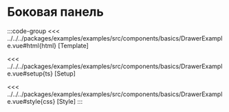 # Боковая панель

<script lang="ts" setup>
import MapComponent from 'examples/src/components/basics/DrawerExample.vue';
</script>

<map-component/>

:::code-group
<<< ../../../packages/examples/examples/src/components/basics/DrawerExample.vue#html{html} [Template]

<<< ../../../packages/examples/examples/src/components/basics/DrawerExample.vue#setup{ts} [Setup]

<<< ../../../packages/examples/examples/src/components/basics/DrawerExample.vue#style{css} [Style]
:::
